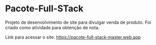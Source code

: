 # Pacote-Full-STack
Projeto de desenvolvimento de site para divulgar venda de produto. Foi criado como atividade para obtenção de nota.

Link para acessar o site: https://pacote-full-stack-master.web.app
